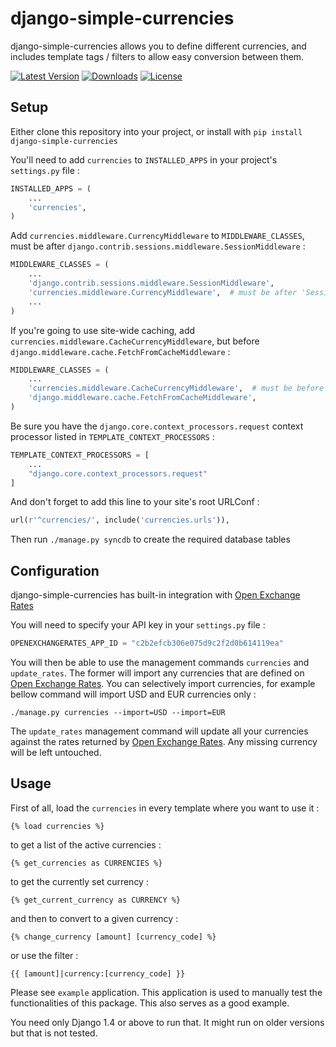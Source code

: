 django-simple-currencies
===

django-simple-currencies allows you to define different currencies, and includes template tags / filters to allow easy conversion between them.

[![Latest Version](https://img.shields.io/pypi/v/django-simple-currencies.svg)](https://pypi.python.org/pypi/django-simple-currencies/)
[![Downloads](https://img.shields.io/pypi/dm/django-simple-currencies.svg)](https://pypi.python.org/pypi/django-simple-currencies/)
[![License](https://img.shields.io/github/license/bashu/django-simple-currencies.svg)](https://pypi.python.org/pypi/django-simple-currencies/)

## Setup

Either clone this repository into your project, or install with ```pip install django-simple-currencies```

You'll need to add ```currencies``` to ```INSTALLED_APPS``` in your project's ``settings.py`` file :

```python
INSTALLED_APPS = (
    ...
    'currencies',
)
```

Add ```currencies.middleware.CurrencyMiddleware``` to ```MIDDLEWARE_CLASSES```, must be after ```django.contrib.sessions.middleware.SessionMiddleware``` : 

```python
MIDDLEWARE_CLASSES = (
    ...    
    'django.contrib.sessions.middleware.SessionMiddleware',
    'currencies.middleware.CurrencyMiddleware',  # must be after 'SessionMiddleware'
    ...
)
```

If you're going to use site-wide caching, add ```currencies.middleware.CacheCurrencyMiddleware```, but before ```django.middleware.cache.FetchFromCacheMiddleware``` : 

```python
MIDDLEWARE_CLASSES = (
    ...
    'currencies.middleware.CacheCurrencyMiddleware',  # must be before 'FetchFromCacheMiddleware'
    'django.middleware.cache.FetchFromCacheMiddleware',    
)
```

Be sure you have the `django.core.context_processors.request` context processor listed in ```TEMPLATE_CONTEXT_PROCESSORS``` : 

```python
TEMPLATE_CONTEXT_PROCESSORS = [
    ...
    "django.core.context_processors.request"
]
```

And don't forget to add this line to your site's root URLConf :

```python
url(r'^currencies/', include('currencies.urls')),
```

Then run ```./manage.py syncdb``` to create the required database tables


## Configuration

django-simple-currencies has built-in integration with [Open Exchange Rates](http://openexchangerates.org/)

You will need to specify your API key in your ```settings.py``` file :

```python
OPENEXCHANGERATES_APP_ID = "c2b2efcb306e075d9c2f2d0b614119ea"
```

You will then be able to use the management commands ``currencies`` and ``update_rates``. The former will import any currencies that are defined on [Open Exchange Rates](http://openexchangerates.org/). You can selectively import currencies, for example bellow command will import USD and EUR currencies only :

```shell
./manage.py currencies --import=USD --import=EUR
```

The ``update_rates`` management command will update all your currencies against the rates returned by [Open Exchange Rates](http://openexchangerates.org/). Any missing currency will be left untouched.

## Usage

First of all, load the ```currencies``` in every template where you want to use it :

    {% load currencies %}
    
to get a list of the active currencies :

    {% get_currencies as CURRENCIES %}
    
to get the currently set currency :

    {% get_current_currency as CURRENCY %}
    
and then to convert to a given currency :

    {% change_currency [amount] [currency_code] %}

or use the filter :

    {{ [amount]|currency:[currency_code] }}

Please see ```example``` application. This application is used to manually test the functionalities of this package. This also serves as a good example.

You need only Django 1.4 or above to run that. It might run on older versions but that is not tested.

